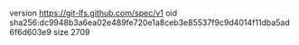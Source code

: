 version https://git-lfs.github.com/spec/v1
oid sha256:dc9948b3a6ea02e489fe720e1a8ceb3e85537f9c9d4014f11dba5ad6f6d603e9
size 2709
